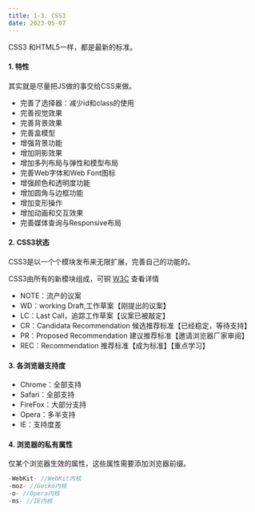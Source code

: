 ```yaml
---
title: 1-3. CSS3
date: 2023-05-07
---
```


CSS3 和HTML5一样，都是最新的标准。

#### 1. 特性
其实就是尽量把JS做的事交给CSS来做。
- 完善了选择器：减少id和class的使用
- 完善视觉效果
- 完善背景效果
- 完善盒模型
- 增强背景功能
- 增加阴影效果
- 增加多列布局与弹性和模型布局
- 完善Web字体和Web Font图标
- 增强颜色和透明度功能
- 增加圆角与边框功能
- 增加变形操作
- 增加动画和交互效果
- 完善媒体查询与Responsive布局

#### 2. CSS3状态
CSS3是以一个个模块发布来无限扩展，完善自己的功能的。

CSS3由所有的新模块组成，可铜 [W3C](http://www.w3.org/Style/CSS/current-work.html) 查看详情
- NOTE：流产的议案
- WD：working Draft,工作草案【刚提出的议案】
- LC：Last Call，追踪工作草案【议案已被敲定】
- CR：Candidata Recommendation 候选推荐标准【已经稳定，等待支持】
- PR：Proposed Recommendation 建议推荐标准【邀请浏览器厂家审阅】
- REC：Recommendation 推荐标准【成为标准】【重点学习】

#### 3. 各浏览器支持度
- Chrome：全部支持
- Safari：全部支持
- FireFox：大部分支持
- Opera：多半支持
- IE：支持度差

#### 4. 浏览器的私有属性
仅某个浏览器生效的属性，这些属性需要添加浏览器前缀。
```js
-WebKit- //WebKit内核
-moz- //Gecko内核
-o- //Opera内核
-ms- //IE内核
```